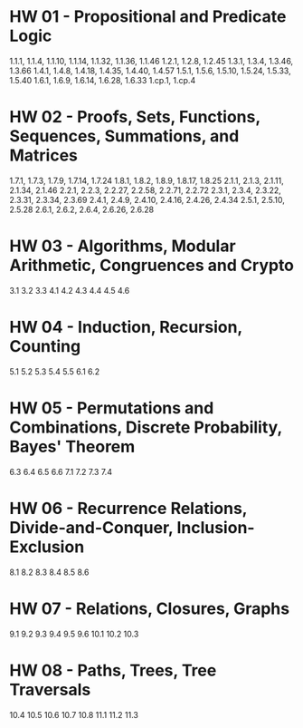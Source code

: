 # HW 01 - Propositional and Predicate Logic

1.1.1, 1.1.4, 1.1.10, 1.1.14, 1.1.32, 1.1.36, 1.1.46
1.2.1, 1.2.8, 1.2.45
1.3.1, 1.3.4, 1.3.46, 1.3.66
1.4.1, 1.4.8, 1.4.18, 1.4.35, 1.4.40, 1.4.57
1.5.1, 1.5.6, 1.5.10, 1.5.24, 1.5.33, 1.5.40
1.6.1, 1.6.9, 1.6.14, 1.6.28, 1.6.33
1.cp.1, 1.cp.4

# HW 02 - Proofs, Sets, Functions, Sequences, Summations, and Matrices

1.7.1, 1.7.3, 1.7.9, 1.7.14, 1.7.24
1.8.1, 1.8.2, 1.8.9, 1.8.17, 1.8.25
2.1.1, 2.1.3, 2.1.11, 2.1.34, 2.1.46
2.2.1, 2.2.3, 2.2.27, 2.2.58, 2.2.71, 2.2.72
2.3.1, 2.3.4, 2.3.22, 2.3.31, 2.3.34, 2.3.69
2.4.1, 2.4.9, 2.4.10, 2.4.16, 2.4.26, 2.4.34
2.5.1, 2.5.10, 2.5.28
2.6.1, 2.6.2, 2.6.4, 2.6.26, 2.6.28

# HW 03 - Algorithms, Modular Arithmetic, Congruences and Crypto

3.1
3.2
3.3
4.1
4.2
4.3
4.4
4.5
4.6

# HW 04 - Induction, Recursion, Counting

5.1
5.2
5.3
5.4
5.5
6.1
6.2

# HW 05 - Permutations and Combinations, Discrete Probability, Bayes' Theorem

6.3
6.4
6.5
6.6
7.1
7.2
7.3
7.4

# HW 06 - Recurrence Relations, Divide-and-Conquer, Inclusion-Exclusion

8.1
8.2
8.3
8.4
8.5
8.6

# HW 07 - Relations, Closures, Graphs

9.1
9.2
9.3
9.4
9.5
9.6
10.1
10.2
10.3

# HW 08 - Paths, Trees, Tree Traversals

10.4
10.5
10.6
10.7
10.8
11.1
11.2
11.3
